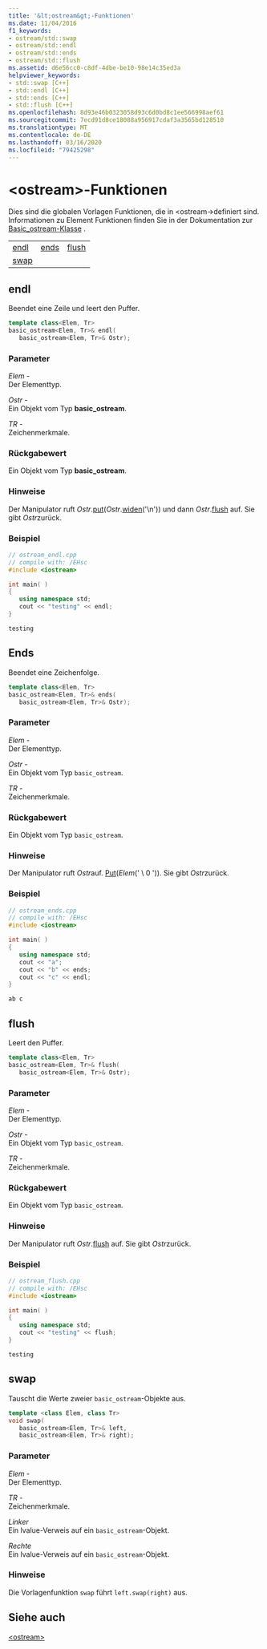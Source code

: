 ```yaml
---
title: '&lt;ostream&gt;-Funktionen'
ms.date: 11/04/2016
f1_keywords:
- ostream/std::swap
- ostream/std::endl
- ostream/std::ends
- ostream/std::flush
ms.assetid: d6e56cc0-c8df-4dbe-be10-98e14c35ed3a
helpviewer_keywords:
- std::swap [C++]
- std::endl [C++]
- std::ends [C++]
- std::flush [C++]
ms.openlocfilehash: 8d93e46b0323058d93c6d0bd8c1ee566998aef61
ms.sourcegitcommit: 7ecd91d8ce18088a956917cdaf3a3565bd128510
ms.translationtype: MT
ms.contentlocale: de-DE
ms.lasthandoff: 03/16/2020
ms.locfileid: "79425298"
---
```

# <a name="ltostreamgt-functions"></a>&lt;ostream&gt;-Funktionen

Dies sind die globalen Vorlagen Funktionen, die in &lt;ostream-&gt;definiert sind. Informationen zu Element Funktionen finden Sie in der Dokumentation zur [Basic_ostream-Klasse](basic-ostream-class.md) .

||||
|-|-|-|
|[endl](#endl)|[ends](#ends)|[flush](#flush)|
|[swap](#swap)|

## <a name="endl"></a>endl

Beendet eine Zeile und leert den Puffer.

```cpp
template class<Elem, Tr>
basic_ostream<Elem, Tr>& endl(
   basic_ostream<Elem, Tr>& Ostr);
```

### <a name="parameters"></a>Parameter

*Elem* -\
Der Elementtyp.

*Ostr* -\
Ein Objekt vom Typ **basic_ostream**.

*TR* -\
Zeichenmerkmale.

### <a name="return-value"></a>Rückgabewert

Ein Objekt vom Typ **basic_ostream**.

### <a name="remarks"></a>Hinweise

Der Manipulator ruft *Ostr*.[put](../standard-library/basic-ostream-class.md#put)(*Ostr*.[widen](../standard-library/basic-ios-class.md#widen)('\n')) und dann *Ostr*.[flush](../standard-library/basic-ostream-class.md#flush) auf. Sie gibt *Ostr*zurück.

### <a name="example"></a>Beispiel

```cpp
// ostream_endl.cpp
// compile with: /EHsc
#include <iostream>

int main( )
{
   using namespace std;
   cout << "testing" << endl;
}
```

```Output
testing
```

## <a name="ends"></a>Ends

Beendet eine Zeichenfolge.

```cpp
template class<Elem, Tr>
basic_ostream<Elem, Tr>& ends(
   basic_ostream<Elem, Tr>& Ostr);
```

### <a name="parameters"></a>Parameter

*Elem* -\
Der Elementtyp.

*Ostr* -\
Ein Objekt vom Typ `basic_ostream`.

*TR* -\
Zeichenmerkmale.

### <a name="return-value"></a>Rückgabewert

Ein Objekt vom Typ `basic_ostream`.

### <a name="remarks"></a>Hinweise

Der Manipulator ruft *Ostr*auf. [Put](../standard-library/basic-ostream-class.md#put)(*Elem*(' \ 0 ')). Sie gibt *Ostr*zurück.

### <a name="example"></a>Beispiel

```cpp
// ostream_ends.cpp
// compile with: /EHsc
#include <iostream>

int main( )
{
   using namespace std;
   cout << "a";
   cout << "b" << ends;
   cout << "c" << endl;
}
```

```Output
ab c
```

## <a name="flush"></a>flush

Leert den Puffer.

```cpp
template class<Elem, Tr>
basic_ostream<Elem, Tr>& flush(
   basic_ostream<Elem, Tr>& Ostr);
```

### <a name="parameters"></a>Parameter

*Elem* -\
Der Elementtyp.

*Ostr* -\
Ein Objekt vom Typ `basic_ostream`.

*TR* -\
Zeichenmerkmale.

### <a name="return-value"></a>Rückgabewert

Ein Objekt vom Typ `basic_ostream`.

### <a name="remarks"></a>Hinweise

Der Manipulator ruft *Ostr*.[flush](../standard-library/basic-ostream-class.md#flush) auf. Sie gibt *Ostr*zurück.

### <a name="example"></a>Beispiel

```cpp
// ostream_flush.cpp
// compile with: /EHsc
#include <iostream>

int main( )
{
   using namespace std;
   cout << "testing" << flush;
}
```

```Output
testing
```

## <a name="swap"></a>swap

Tauscht die Werte zweier `basic_ostream`-Objekte aus.

```cpp
template <class Elem, class Tr>
void swap(
   basic_ostream<Elem, Tr>& left,
   basic_ostream<Elem, Tr>& right);
```

### <a name="parameters"></a>Parameter

*Elem* -\
Der Elementtyp.

*TR* -\
Zeichenmerkmale.

*Linker*\
Ein lvalue-Verweis auf ein `basic_ostream`-Objekt.

*Rechte*\
Ein lvalue-Verweis auf ein `basic_ostream`-Objekt.

### <a name="remarks"></a>Hinweise

Die Vorlagenfunktion `swap` führt `left.swap(right)` aus.

## <a name="see-also"></a>Siehe auch

[\<ostream>](../standard-library/ostream.md)

